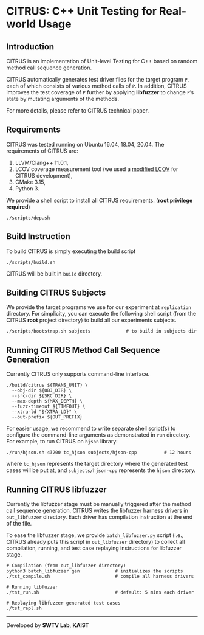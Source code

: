 # CITRUS: C++ Unit Testing for Real-world Usage

## Introduction

CITRUS is an implementation of Unit-level Testing for C++ based on random method call sequence generation. 

CITRUS automatically generates test driver files for the target program `P`, each of which consists of various method calls
of `P`.  In
addition, CITRUS improves the test coverage of `P` further
by applying **libfuzzer** to change `P`’s state by mutating
arguments of the methods.

For more details, please refer to CITRUS technical paper.

## Requirements

CITRUS was tested running on Ubuntu 16.04, 18.04, 20.04. The requirements of CITRUS are:
1. LLVM/Clang++ 11.0.1,
1. LCOV coverage measurement tool (we used a [modified LCOV](https://github.com/henry2cox/lcov/tree/diffcov_initial) for CITRUS development),
1. CMake 3.15,
1. Python 3.

We provide a shell script to install all CITRUS requirements. (**root privilege required**)
```shell
./scripts/dep.sh
```


## Build Instruction

To build CITRUS is simply executing the build script
```shell
./scripts/build.sh
```
CITRUS will be built in `build` directory.


## Building CITRUS Subjects

We provide the target programs we use for our experiment at 
`replication` directory. For simplicity, you can execute the following shell script (from the CITRUS **root** project directory) to build all our experiments subjects.
```shell
./scripts/bootstrap.sh subjects             # to build in subjects dir
```

## Running CITRUS Method Call Sequence Generation

Currently CITRUS only supports command-line interface.
```shell
./build/citrus ${TRANS_UNIT} \
  --obj-dir ${OBJ_DIR} \
  --src-dir ${SRC_DIR} \
  --max-depth ${MAX_DEPTH} \
  --fuzz-timeout ${TIMEOUT} \
  --xtra-ld "${XTRA_LD}" \
  --out-prefix ${OUT_PREFIX}
```
For easier usage, we recommend to write separate shell script(s) to configure the command-line arguments as demonstrated in `run` directory. For example, to run CITRUS on `hjson` library:
```shell
./run/hjson.sh 43200 tc_hjson subjects/hjson-cpp          # 12 hours
```
where `tc_hjson` represents the target directory where the generated test cases will be put at, and `subjects/hjson-cpp` represents the `hjson` directory.

## Running CITRUS libfuzzer

Currently the libfuzzer stage must be manually triggered after the method call sequence generation. CITRUS writes the libfuzzer harness drivers in `out_libfuzzer` directory. Each driver has compilation instruction at the end of the file.

To ease the libfuzzer stage, we provide `batch_libfuzzer.py` script (i.e., CITRUS already puts this script in `out_libfuzzer` directory) to collect all compilation, running, and test case replaying instructions for libfuzzer stage.
```shell
# Compilation (from out_libfuzzer directory)
python3 batch_libfuzzer gen             # initializes the scripts
./tst_compile.sh                        # compile all harness drivers

# Running libfuzzer
./tst_run.sh                            # default: 5 mins each driver

# Replaying libfuzzer generated test cases
./tst_repl.sh                           
```

---
Developed by **SWTV Lab**, **KAIST**
